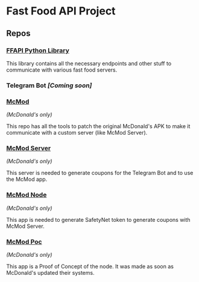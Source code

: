 # Fast Food API Project

## Repos

### [FFAPI Python Library](ffapi)
This library contains all the necessary endpoints and other stuff to communicate
with various fast food servers.

### Telegram Bot *[Coming soon]*

### [McMod](mcmod)
*(McDonald's only)*

This repo has all the tools to patch the original McDonald's APK to make it
communicate with a custom server (like McMod Server).

### [McMod Server](mcmod-server)
*(McDonald's only)*

This server is needed to generate coupons for the Telegram Bot and to use the
McMod app.

### [McMod Node](mcmod-node)
*(McDonald's only)*

This app is needed to generate SafetyNet token to generate coupons with McMod Server.

### [McMod Poc](mcmod-poc)
*(McDonald's only)*

This app is a Proof of Concept of the node. It was made as soon as McDonald's
updated their systems.
